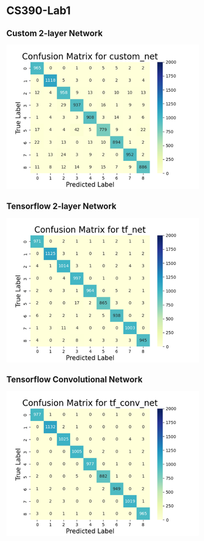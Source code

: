 # CS390-Lab1

## Custom 2-layer Network 
![alt text](plots/custom_net.png)

## Tensorflow 2-layer Network 
![alt text](plots/tf_net.png)

## Tensorflow Convolutional Network 
![alt text](plots/tf_conv_net.png)